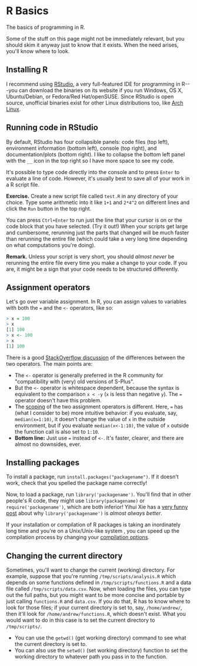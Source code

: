 R Basics
========

The basics of programming in R.

Some of the stuff on this page might not be immediately relevant, but you should skim it anyway just to know that it exists. When the need arises, you'll know where to look.

Installing R
------------

I recommend using [RStudio](https://www.rstudio.com/products/rstudio/download/), a very full-featured IDE for programming in R---you can download the binaries on its website if you run Windows, OS X, Ubuntu/Debian, or Fedora/Red Hat/openSUSE. Since RStudio is open source, unofficial binaries exist for other Linux distributions too, like [Arch Linux](https://aur.archlinux.org/packages/rstudio-desktop-bin/).

Running code in RStudio
-----------------------

By default, RStudio has four collapsible panels: code files (top left), environment information (bottom left), console (top right), and documentation/plots (bottom right). I like to collapse the bottom left panel with the `__` icon in the top right so I have more space to see my code.

It's possible to type code directly into the console and to press `Enter` to evaluate a line of code. However, it's usually best to save all of your work in a R script file.

**Exercise.** Create a new script file called `test.R` in any directory of your choice. Type some arithmetic into it like `1+1` and `2*4^2` on different lines and click the `Run` button in the top right.

You can press `Ctrl+Enter` to run just the line that your cursor is on or the code block that you have selected. (Try it out!) When your scripts get large and cumbersome, rerunning just the parts that changed will be much faster than rerunning the entire file (which could take a very long time depending on what computations you're doing).	

**Remark.** Unless your script is very short, you should *almost never* be rerunning the entire file every time you make a change to your code. If you are, it might be a sign that your code needs to be structured differently.

Assignment operators
--------------------

Let's go over variable assignment. In R, you can assign values to variables with both the `=` and the `<-` operators, like so:

```r
> x = 100
> x
[1] 100
> x <- 100
> x
[1] 100
```

There is a good [StackOverflow discussion](http://stackoverflow.com/questions/1741820/assignment-operators-in-r-and) of the differences between the two operators. The main points are:

* The `<-` operator is generally preferred in the R community for "compatibility with (very) old versions of S-Plus".
* But the `<-` operator is whitespace dependent, because the syntax is equivalent to the comparison `x < -y` (`x` is less than negative `y`). The `=` operator doesn't have this problem.
* The [scoping](http://www.inside-r.org/r-doc/base/assignOps) of the two assignment operators is different. Here, `=` has (what I consider to be) more intuitive behavior: if you evaluate, say, `median(x=1:10)`, it doesn't change the value of `x` in the outside environment, but if you evaluate `median(x<-1:10)`, the value of `x` outside the function call is also set to `1:10`.
* **Bottom line:** Just use `=` instead of `<-`. It's faster, clearer, and there are almost no downsides, ever.

Installing packages
-------------------

To install a package, run `install.packages("packagename")`. If it doesn't work, check that you spelled the package name correctly!

Now, to load a package, run `library('packagename')`. You'll find that in other people's R code, they might use `library(packagename)` or `require('packagename')`, which are both inferior! Yihui Xie has a [very funny post](http://yihui.name/en/2014/07/library-vs-require/) about why `library('packagename')` is *almost always better*.

If your installation or compilation of R packages is taking an inordinately long time and you're on a Unix/Unix-like system , you can speed up the compilation process by changing your [compilation options](http://www.r-bloggers.com/speeding-up-r-packages-installation-process/).

Changing the current directory
------------------------------

Sometimes, you'll want to change the current (working) directory. For example, suppose that you're running `/tmp/scripts/analysis.R` which depends on some functions defined in `/tmp/scripts/functions.R` and a data file called `/tmp/scripts/data.csv`. Now, when loading the files, you can type out the full paths, but you might want to be more concise and portable by just calling `functions.R` and `data.csv`. If you do that, R has to know where to look for those files; if your current directory is set to, say, `/home/andrew/`, then it'll look for `/home/andrew/functions.R`, which doesn't exist. What you would want to do in this case is to set the current directory to `/tmp/scripts/`.

* You can use the `getwd()` (get working directory) command to see what the current directory is set to.
* You can also use the `setwd()` (set working directory) function to set the working directory to whatever path you pass in to the function.